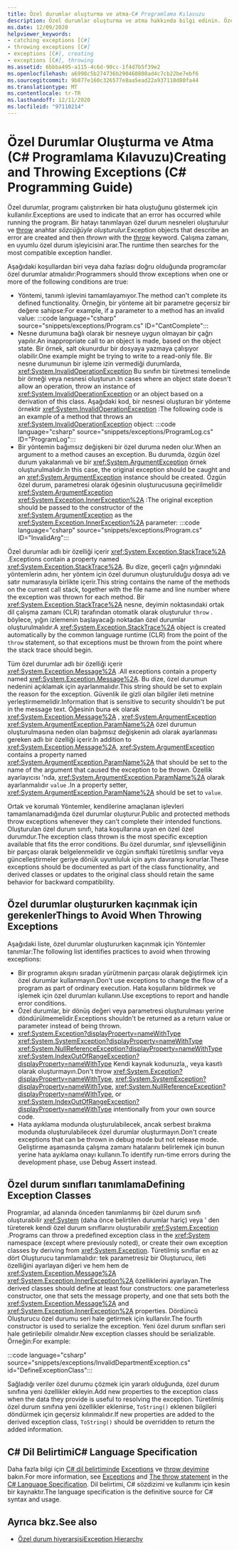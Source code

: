 ```yaml
---
title: Özel durumlar oluşturma ve atma-C# Programlama Kılavuzu
description: Özel durumlar oluşturma ve atma hakkında bilgi edinin. Özel durumlar, bir program çalıştırılırken bir hata oluştuğunu göstermek için kullanılır.
ms.date: 12/09/2020
helpviewer_keywords:
- catching exceptions [C#]
- throwing exceptions [C#]
- exceptions [C#], creating
- exceptions [C#], throwing
ms.assetid: 6bbba495-a115-4c6d-90cc-1f4d7b5f39e2
ms.openlocfilehash: a6998c5b274736b290460808ad4c7cb22be7ebf6
ms.sourcegitcommit: 9b877e160c326577e8aa5ead22a937110d80fa44
ms.translationtype: MT
ms.contentlocale: tr-TR
ms.lasthandoff: 12/11/2020
ms.locfileid: "97110214"
---
```

# <a name="creating-and-throwing-exceptions-c-programming-guide"></a><span data-ttu-id="daaa2-104">Özel Durumlar Oluşturma ve Atma (C# Programlama Kılavuzu)</span><span class="sxs-lookup"><span data-stu-id="daaa2-104">Creating and Throwing Exceptions (C# Programming Guide)</span></span>

<span data-ttu-id="daaa2-105">Özel durumlar, programı çalıştırırken bir hata oluştuğunu göstermek için kullanılır.</span><span class="sxs-lookup"><span data-stu-id="daaa2-105">Exceptions are used to indicate that an error has occurred while running the program.</span></span> <span data-ttu-id="daaa2-106">Bir hatayı tanımlayan özel durum nesneleri oluşturulur ve [throw](../../language-reference/keywords/throw.md) anahtar *sözcüğüyle oluşturulur.*</span><span class="sxs-lookup"><span data-stu-id="daaa2-106">Exception objects that describe an error are created and then *thrown* with the [throw](../../language-reference/keywords/throw.md) keyword.</span></span> <span data-ttu-id="daaa2-107">Çalışma zamanı, en uyumlu özel durum işleyicisini arar.</span><span class="sxs-lookup"><span data-stu-id="daaa2-107">The runtime then searches for the most compatible exception handler.</span></span>

<span data-ttu-id="daaa2-108">Aşağıdaki koşullardan biri veya daha fazlası doğru olduğunda programcılar özel durumlar atmalıdır:</span><span class="sxs-lookup"><span data-stu-id="daaa2-108">Programmers should throw exceptions when one or more of the following conditions are true:</span></span>

- <span data-ttu-id="daaa2-109">Yöntemi, tanımlı işlevini tamamlayamıyor.</span><span class="sxs-lookup"><span data-stu-id="daaa2-109">The method can't complete its defined functionality.</span></span> <span data-ttu-id="daaa2-110">Örneğin, bir yönteme ait bir parametre geçersiz bir değere sahipse:</span><span class="sxs-lookup"><span data-stu-id="daaa2-110">For example, if a parameter to a method has an invalid value:</span></span>
  :::code language="csharp" source="snippets/exceptions/Program.cs" ID="CantComplete":::
- <span data-ttu-id="daaa2-111">Nesne durumuna bağlı olarak bir nesneye uygun olmayan bir çağrı yapılır.</span><span class="sxs-lookup"><span data-stu-id="daaa2-111">An inappropriate call to an object is made, based on the object state.</span></span> <span data-ttu-id="daaa2-112">Bir örnek, salt okunurdur bir dosyaya yazmaya çalışıyor olabilir.</span><span class="sxs-lookup"><span data-stu-id="daaa2-112">One example might be trying to write to a read-only file.</span></span> <span data-ttu-id="daaa2-113">Bir nesne durumunun bir işleme izin vermediği durumlarda, <xref:System.InvalidOperationException> Bu sınıfın bir türetmesi temelinde bir örneği veya nesnesi oluşturun.</span><span class="sxs-lookup"><span data-stu-id="daaa2-113">In cases where an object state doesn't allow an operation, throw an instance of <xref:System.InvalidOperationException> or an object based on a derivation of this class.</span></span> <span data-ttu-id="daaa2-114">Aşağıdaki kod, bir nesnesi oluşturan bir yönteme örnektir <xref:System.InvalidOperationException> :</span><span class="sxs-lookup"><span data-stu-id="daaa2-114">The following code is an example of a method that throws an <xref:System.InvalidOperationException> object:</span></span>
  :::code language="csharp" source="snippets/exceptions/ProgramLog.cs" ID="ProgramLog":::
- <span data-ttu-id="daaa2-115">Bir yöntemin bağımsız değişkeni bir özel duruma neden olur.</span><span class="sxs-lookup"><span data-stu-id="daaa2-115">When an argument to a method causes an exception.</span></span> <span data-ttu-id="daaa2-116">Bu durumda, özgün özel durum yakalanmalı ve bir <xref:System.ArgumentException> örnek oluşturulmalıdır.</span><span class="sxs-lookup"><span data-stu-id="daaa2-116">In this case, the original exception should be caught and an <xref:System.ArgumentException> instance should be created.</span></span> <span data-ttu-id="daaa2-117">Özgün özel durum, parametresi olarak öğesinin oluşturucusuna geçirilmelidir <xref:System.ArgumentException> <xref:System.Exception.InnerException%2A> :</span><span class="sxs-lookup"><span data-stu-id="daaa2-117">The original exception should be passed to the constructor of the <xref:System.ArgumentException> as the <xref:System.Exception.InnerException%2A> parameter:</span></span>
  :::code language="csharp" source="snippets/exceptions/Program.cs" ID="InvalidArg":::

<span data-ttu-id="daaa2-118">Özel durumlar adlı bir özelliği içerir <xref:System.Exception.StackTrace%2A> .</span><span class="sxs-lookup"><span data-stu-id="daaa2-118">Exceptions contain a property named <xref:System.Exception.StackTrace%2A>.</span></span> <span data-ttu-id="daaa2-119">Bu dize, geçerli çağrı yığınındaki yöntemlerin adını, her yöntem için özel durumun oluşturulduğu dosya adı ve satır numarasıyla birlikte içerir.</span><span class="sxs-lookup"><span data-stu-id="daaa2-119">This string contains the name of the methods on the current call stack, together with the file name and line number where the exception was thrown for each method.</span></span> <span data-ttu-id="daaa2-120">Bir <xref:System.Exception.StackTrace%2A> nesne, deyimin noktasındaki ortak dil çalışma zamanı (CLR) tarafından otomatik olarak oluşturulur `throw` . böylece, yığın izlemenin başlayacağı noktadan özel durumlar oluşturulmalıdır.</span><span class="sxs-lookup"><span data-stu-id="daaa2-120">A <xref:System.Exception.StackTrace%2A> object is created automatically by the common language runtime (CLR) from the point of the `throw` statement, so that exceptions must be thrown from the point where the stack trace should begin.</span></span>

<span data-ttu-id="daaa2-121">Tüm özel durumlar adlı bir özelliği içerir <xref:System.Exception.Message%2A> .</span><span class="sxs-lookup"><span data-stu-id="daaa2-121">All exceptions contain a property named <xref:System.Exception.Message%2A>.</span></span> <span data-ttu-id="daaa2-122">Bu dize, özel durumun nedenini açıklamak için ayarlanmalıdır.</span><span class="sxs-lookup"><span data-stu-id="daaa2-122">This string should be set to explain the reason for the exception.</span></span> <span data-ttu-id="daaa2-123">Güvenlik ile gizli olan bilgiler ileti metnine yerleştirmemelidir.</span><span class="sxs-lookup"><span data-stu-id="daaa2-123">Information that is sensitive to security shouldn't be put in the message text.</span></span> <span data-ttu-id="daaa2-124">Öğesinin buna ek olarak <xref:System.Exception.Message%2A> , <xref:System.ArgumentException> <xref:System.ArgumentException.ParamName%2A> özel durumun oluşturulmasına neden olan bağımsız değişkenin adı olarak ayarlanması gereken adlı bir özelliği içerir.</span><span class="sxs-lookup"><span data-stu-id="daaa2-124">In addition to <xref:System.Exception.Message%2A>, <xref:System.ArgumentException> contains a property named <xref:System.ArgumentException.ParamName%2A> that should be set to the name of the argument that caused the exception to be thrown.</span></span> <span data-ttu-id="daaa2-125">Özellik ayarlayıcısı 'nda, <xref:System.ArgumentException.ParamName%2A> olarak ayarlanmalıdır `value` .</span><span class="sxs-lookup"><span data-stu-id="daaa2-125">In a property setter, <xref:System.ArgumentException.ParamName%2A> should be set to `value`.</span></span>

<span data-ttu-id="daaa2-126">Ortak ve korumalı Yöntemler, kendilerine amaçlanan işlevleri tamamlanamadığında özel durumlar oluşturur.</span><span class="sxs-lookup"><span data-stu-id="daaa2-126">Public and protected methods throw exceptions whenever they can't complete their intended functions.</span></span> <span data-ttu-id="daaa2-127">Oluşturulan özel durum sınıfı, hata koşullarına uyan en özel özel durumdur.</span><span class="sxs-lookup"><span data-stu-id="daaa2-127">The exception class thrown is the most specific exception available that fits the error conditions.</span></span> <span data-ttu-id="daaa2-128">Bu özel durumlar, sınıf işlevselliğinin bir parçası olarak belgelenmelidir ve özgün sınıftaki türetilmiş sınıflar veya güncelleştirmeler geriye dönük uyumluluk için aynı davranışı korurlar.</span><span class="sxs-lookup"><span data-stu-id="daaa2-128">These exceptions should be documented as part of the class functionality, and derived classes or updates to the original class should retain the same behavior for backward compatibility.</span></span>

## <a name="things-to-avoid-when-throwing-exceptions"></a><span data-ttu-id="daaa2-129">Özel durumlar oluştururken kaçınmak için gerekenler</span><span class="sxs-lookup"><span data-stu-id="daaa2-129">Things to Avoid When Throwing Exceptions</span></span>

<span data-ttu-id="daaa2-130">Aşağıdaki liste, özel durumlar oluştururken kaçınmak için Yöntemler tanımlar:</span><span class="sxs-lookup"><span data-stu-id="daaa2-130">The following list identifies practices to avoid when throwing exceptions:</span></span>

- <span data-ttu-id="daaa2-131">Bir programın akışını sıradan yürütmenin parçası olarak değiştirmek için özel durumlar kullanmayın.</span><span class="sxs-lookup"><span data-stu-id="daaa2-131">Don't use exceptions to change the flow of a program as part of ordinary execution.</span></span> <span data-ttu-id="daaa2-132">Hata koşullarını bildirmek ve işlemek için özel durumları kullanın.</span><span class="sxs-lookup"><span data-stu-id="daaa2-132">Use exceptions to report and handle error conditions.</span></span>
- <span data-ttu-id="daaa2-133">Özel durumlar, bir dönüş değeri veya parametresi oluşturulması yerine döndürülmemelidir.</span><span class="sxs-lookup"><span data-stu-id="daaa2-133">Exceptions shouldn't be returned as a return value or parameter instead of being thrown.</span></span>
- <span data-ttu-id="daaa2-134"><xref:System.Exception?displayProperty=nameWithType> <xref:System.SystemException?displayProperty=nameWithType> <xref:System.NullReferenceException?displayProperty=nameWithType> <xref:System.IndexOutOfRangeException?displayProperty=nameWithType> Kendi kaynak kodunuzla,, veya kasıtlı olarak oluşturmayın.</span><span class="sxs-lookup"><span data-stu-id="daaa2-134">Don't throw <xref:System.Exception?displayProperty=nameWithType>, <xref:System.SystemException?displayProperty=nameWithType>, <xref:System.NullReferenceException?displayProperty=nameWithType>, or <xref:System.IndexOutOfRangeException?displayProperty=nameWithType> intentionally from your own source code.</span></span>
- <span data-ttu-id="daaa2-135">Hata ayıklama modunda oluşturulabilecek, ancak serbest bırakma modunda oluşturulabilecek özel durumlar oluşturmayın.</span><span class="sxs-lookup"><span data-stu-id="daaa2-135">Don't create exceptions that can be thrown in debug mode but not release mode.</span></span> <span data-ttu-id="daaa2-136">Geliştirme aşamasında çalışma zamanı hatalarını belirlemek için bunun yerine hata ayıklama onayı kullanın.</span><span class="sxs-lookup"><span data-stu-id="daaa2-136">To identify run-time errors during the development phase, use Debug Assert instead.</span></span>

## <a name="defining-exception-classes"></a><span data-ttu-id="daaa2-137">Özel durum sınıfları tanımlama</span><span class="sxs-lookup"><span data-stu-id="daaa2-137">Defining Exception Classes</span></span>

<span data-ttu-id="daaa2-138">Programlar, ad alanında önceden tanımlanmış bir özel durum sınıfı oluşturabilir <xref:System> (daha önce belirtilen durumlar hariç) veya ' den türeterek kendi özel durum sınıflarını oluşturabilir <xref:System.Exception> .</span><span class="sxs-lookup"><span data-stu-id="daaa2-138">Programs can throw a predefined exception class in the <xref:System> namespace (except where previously noted), or create their own exception classes by deriving from <xref:System.Exception>.</span></span> <span data-ttu-id="daaa2-139">Türetilmiş sınıflar en az dört Oluşturucu tanımlamalıdır: tek parametresiz bir Oluşturucu, ileti özelliğini ayarlayan diğeri ve hem hem de <xref:System.Exception.Message%2A> <xref:System.Exception.InnerException%2A> özelliklerini ayarlayan.</span><span class="sxs-lookup"><span data-stu-id="daaa2-139">The derived classes should define at least four constructors: one parameterless constructor, one that sets the message property, and one that sets both the <xref:System.Exception.Message%2A> and <xref:System.Exception.InnerException%2A> properties.</span></span> <span data-ttu-id="daaa2-140">Dördüncü Oluşturucu özel durumu seri hale getirmek için kullanılır.</span><span class="sxs-lookup"><span data-stu-id="daaa2-140">The fourth constructor is used to serialize the exception.</span></span> <span data-ttu-id="daaa2-141">Yeni özel durum sınıfları seri hale getirilebilir olmalıdır.</span><span class="sxs-lookup"><span data-stu-id="daaa2-141">New exception classes should be serializable.</span></span> <span data-ttu-id="daaa2-142">Örneğin:</span><span class="sxs-lookup"><span data-stu-id="daaa2-142">For example:</span></span>

:::code language="csharp" source="snippets/exceptions/InvalidDepartmentException.cs" id="DefineExceptionClass":::

<span data-ttu-id="daaa2-143">Sağladığı veriler özel durumu çözmek için yararlı olduğunda, özel durum sınıfına yeni özellikler ekleyin.</span><span class="sxs-lookup"><span data-stu-id="daaa2-143">Add new properties to the exception class when the data they provide is useful to resolving the exception.</span></span> <span data-ttu-id="daaa2-144">Türetilmiş özel durum sınıfına yeni özellikler eklenirse, `ToString()` eklenen bilgileri döndürmek için geçersiz kılınmalıdır.</span><span class="sxs-lookup"><span data-stu-id="daaa2-144">If new properties are added to the derived exception class, `ToString()` should be overridden to return the added information.</span></span>

## <a name="c-language-specification"></a><span data-ttu-id="daaa2-145">C# Dil Belirtimi</span><span class="sxs-lookup"><span data-stu-id="daaa2-145">C# Language Specification</span></span>

<span data-ttu-id="daaa2-146">Daha fazla bilgi için [C# dil belirtiminde](/dotnet/csharp/language-reference/language-specification/introduction) [Exceptions](~/_csharplang/spec/exceptions.md) ve [throw deyimine](~/_csharplang/spec/statements.md#the-throw-statement) bakın.</span><span class="sxs-lookup"><span data-stu-id="daaa2-146">For more information, see [Exceptions](~/_csharplang/spec/exceptions.md) and [The throw statement](~/_csharplang/spec/statements.md#the-throw-statement) in the [C# Language Specification](/dotnet/csharp/language-reference/language-specification/introduction).</span></span> <span data-ttu-id="daaa2-147">Dil belirtimi, C# sözdizimi ve kullanımı için kesin bir kaynaktır.</span><span class="sxs-lookup"><span data-stu-id="daaa2-147">The language specification is the definitive source for C# syntax and usage.</span></span>

## <a name="see-also"></a><span data-ttu-id="daaa2-148">Ayrıca bkz.</span><span class="sxs-lookup"><span data-stu-id="daaa2-148">See also</span></span>

- [<span data-ttu-id="daaa2-149">Özel durum hiyerarşisi</span><span class="sxs-lookup"><span data-stu-id="daaa2-149">Exception Hierarchy</span></span>](../../../standard/exceptions/index.md)
